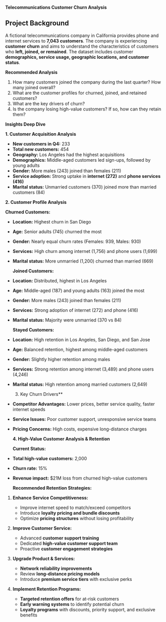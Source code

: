 **Telecommunications Customer Churn Analysis**  

## **Project Background**  
A fictional telecommunications company in California provides phone and internet services to **7,043 customers**. The company is experiencing **customer churn** and aims to understand the characteristics of customers who **left, joined, or remained**. The dataset includes customer **demographics, service usage, geographic locations, and customer status**.  

   **Recommended Analysis**  
1. How many customers joined the company during the last quarter? How many joined overall?  
2. What are the customer profiles for churned, joined, and retained customers?  
3. What are the key drivers of churn?  
4. Is the company losing high-value customers? If so, how can they retain them?  

  **Insights Deep Dive**  

   **1. Customer Acquisition Analysis**  
- **New customers in Q4:** 233  
- **Total new customers:** 454  
- **Geography:** Los Angeles had the highest acquisitions  
- **Demographics:** Middle-aged customers led sign-ups, followed by young adults  
- **Gender:** More males (243) joined than females (211)  
- **Service adoption:** Strong uptake in **internet (272)** and **phone services (416)**  
- **Marital status:** Unmarried customers (370) joined more than married customers (84)  

 **2. Customer Profile Analysis**  

   **Churned Customers:**  
- **Location:** Highest churn in San Diego  
- **Age:** Senior adults (745) churned the most  
- **Gender:** Nearly equal churn rates (Females: 939, Males: 930)  
- **Services:** High churn among internet (1,756) and phone users (1,699)  
- **Marital status:** More unmarried (1,200) churned than married (669)  

    **Joined Customers:**  
- **Location:** Distributed, highest in Los Angeles  
- **Age:** Middle-aged (187) and young adults (163) joined the most  
- **Gender:** More males (243) joined than females (211)  
- **Services:** Strong adoption of internet (272) and phone (416)  
- **Marital status:** Majority were unmarried (370 vs 84)  

    **Stayed Customers:**  
- **Location:** High retention in Los Angeles, San Diego, and San Jose  
- **Age:** Balanced retention, highest among middle-aged customers  
- **Gender:** Slightly higher retention among males  
- **Services:** Strong retention among internet (3,489) and phone users (4,246)  
- **Marital status:** High retention among married customers (2,649)  

    3. Key Churn Drivers**  
- **Competitor Advantages:** Lower prices, better service quality, faster internet speeds  
- **Service Issues:** Poor customer support, unresponsive service teams  
- **Pricing Concerns:** High costs, expensive long-distance charges  

    **4. High-Value Customer Analysis & Retention**  

    **Current Status:**  
- **Total high-value customers:** 2,000  
- **Churn rate:** 15%  
- **Revenue impact:** $21M loss from churned high-value customers  

   **Recommended Retention Strategies:**  

1. **Enhance Service Competitiveness:**  
   - Improve internet speed to match/exceed competitors  
   - Introduce **loyalty pricing and bundle discounts**  
   - Optimize **pricing structures** without losing profitability  

2. **Improve Customer Service:**  
   - Advanced **customer support training**  
   - Dedicated **high-value customer support team**  
   - Proactive **customer engagement strategies**  

3. **Upgrade Product & Services:**  
   - **Network reliability improvements**  
   - Review **long-distance pricing models**  
   - Introduce **premium service tiers** with exclusive perks  

4. **Implement Retention Programs:**  
   - **Targeted retention offers** for at-risk customers  
   - **Early warning systems** to identify potential churn  
   - **Loyalty programs** with discounts, priority support, and exclusive benefits  


